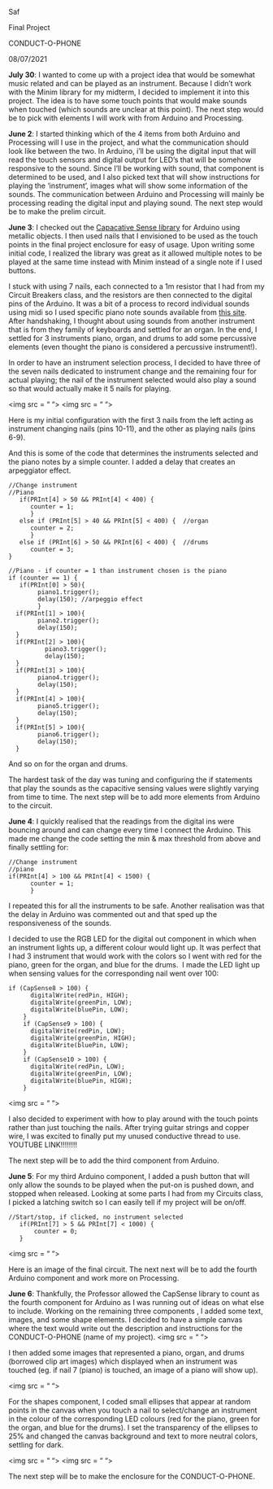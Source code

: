 Saf

Final Project 

CONDUCT-O-PHONE

08/07/2021

**July 30**: I wanted to come up with a project idea that would be somewhat music related and can be played as an instrument. Because I didn’t work with the Minim library for my midterm, I decided to implement it into this project. The idea is to have some touch points that would make sounds when touched (which sounds are unclear at this point). The next step would be to pick with elements I will work with from Arduino and Processing.

**June 2**: I started thinking which of the 4 items from both Arduino and Processing will I use in the project, and what the communication should look like between the two. In Arduino, i’ll be using the digital input that will read the touch sensors and digital output for LED’s that will be somehow responsive to the sound. Since I’ll be working with sound, that component is determined to be used, and I also picked text that will show instructions for playing the ‘instrument’, images what will show some information of the sounds. The communication between Arduino and Processing will mainly be processing reading the digital input and playing sound. The next step would be to make the prelim circuit.

**June 3**: I checked out the [Capacative Sense library](https://www.arduino.cc/reference/en/libraries/capacitivesensor/) for Arduino using metallic objects. I then used nails that I envisioned to be used as the touch points in the final project enclosure for easy of usage. Upon writing some initial code, I realized the library was great as it allowed multiple notes to be played at the same time instead with Minim instead of a single note if I used buttons. 

I stuck with using 7 nails, each connected to a 1m resistor that I had from my Circuit Breakers class, and the resistors are then connected to the digital pins of the Arduino. It was a bit of a process to record individual sounds using midi so I used specific piano note sounds available from [this site](https://www.audiomicro.com/free-sound-effects/free-musical-instrument-and-sound-effects). After handshaking, I thought about using sounds from another instrument that is from they family of keyboards and settled for an organ. 
In the end, I settled for 3 instruments piano, organ, and drums to add some percussive elements (even thought the piano is considered a percussive instrument!). 

In order to have an instrument selection process, I decided to have three of the seven nails dedicated to instrument change and the remaining four for actual playing; the nail of the instrument selected would also play a sound so that would actually make it 5 nails for playing. 

<img src = “  “>
<img src = “  “>

Here is my initial configuration with the first 3 nails from the left acting as instrument changing nails (pins 10-11), and the other as playing nails (pins 6-9). 

And this is some of the code that determines the instruments selected and the piano notes by a simple counter. I added a delay that creates an arpeggiator effect.
````
//Change instrument
//Piano
   if(PRInt[4] > 50 && PRInt[4] < 400) {
      counter = 1;
      }
   else if (PRInt[5] > 40 && PRInt[5] < 400) {  //organ
      counter = 2;
      }
   else if (PRInt[6] > 50 && PRInt[6] < 400) {  //drums
      counter = 3; 
}

//Piano - if counter = 1 than instrument chosen is the piano   
if (counter == 1) {    
   if(PRInt[0] > 50){
        piano1.trigger();
        delay(150); //arpeggio effect 
        }
  if(PRInt[1] > 100){
        piano2.trigger();
        delay(150);
  }
  if(PRInt[2] > 100){
          piano3.trigger();
          delay(150);
  }
  if(PRInt[3] > 100){
        piano4.trigger();
        delay(150);
  }
  if(PRInt[4] > 100){
        piano5.trigger();
        delay(150);
  }
  if(PRInt[5] > 100){
        piano6.trigger();
        delay(150);
  }
````
And so on for the organ and drums.

The hardest task of the day was tuning and configuring the if statements that play the sounds as the capacitive sensing values were slightly varying from time to time. The next step will be to add more elements from Arduino to the circuit.

**June 4**: I quickly realised that the readings from the digital ins were bouncing around and can change every time I connect the Arduino. This made me change the code setting the min & max threshold from above and finally settling for: 
````
//Change instrument
//piano
if(PRInt[4] > 100 && PRInt[4] < 1500) {
      counter = 1;
      }
````
I repeated this for all the instruments to be safe. 
Another realisation was that the delay in Arduino was commented out and that sped up the responsiveness of the sounds. 

I decided to use the RGB LED for the digital out component in which when an instrument lights up, a different colour would light up. It was perfect that I had 3 instrument that would work with the colors so I went with red for the piano, green for the organ, and blue for the drums.  I made the LED light up when sensing values for the corresponding nail went over 100:
````
if (CapSense8 > 100) {
      digitalWrite(redPin, HIGH);
      digitalWrite(greenPin, LOW);
      digitalWrite(bluePin, LOW);
    }
    if (CapSense9 > 100) {
      digitalWrite(redPin, LOW);
      digitalWrite(greenPin, HIGH);
      digitalWrite(bluePin, LOW);
    }
    if (CapSense10 > 100) {
      digitalWrite(redPin, LOW);
      digitalWrite(greenPin, LOW);
      digitalWrite(bluePin, HIGH);
    }
````
<img src = “  “>

I also decided to experiment with how to play around with the touch points rather than just touching the nails. After trying guitar strings and copper wire, I was excited to finally put my unused conductive thread to use. YOUTUBE LINK!!!!!!!!

The next step will be to add the third component from Arduino.

**June 5**: For my third Arduino component, I added a push button that will only allow the sounds to be played when the put-on is pushed down, and stopped when released. Looking at some parts I had from my Circuits class, I picked a latching switch so I can easily tell if my project will be on/off. 
````
//Start/stop, if clicked, no instrument selected
   if(PRInt[7] > 5 && PRInt[7] < 1000) {
       counter = 0;
   }
````
<img src = “  “>

Here is an image of the final circuit. The next next will be to add the fourth Arduino component and work more on Processing.

**June 6**: Thankfully, the Professor allowed the CapSense library to count as the fourth component for Arduino as I was running out of ideas on what else to include. Working on the remaining three components , I added some text, images, and some shape elements. I decided to have a simple canvas where the text would write out the description and instructions for the CONDUCT-O-PHONE (name of my project). 
<img src = “   “>

I then added some images that represented a piano, organ, and drums (borrowed clip art images) which displayed when an instrument was touched (eg.  if nail 7 (piano) is touched, an image of a piano will show up). 

<img src = “   “>

For the shapes component, I coded small ellipses that appear at random points in the canvas when you touch a nail to select/change an instrument in the colour of the corresponding LED colours (red for the piano, green for the organ, and blue for the drums). I set the transparency of the ellipses to 25% and changed the canvas background and text to more neutral colors, settling for dark.

<img src = “   “>
<img src = “   “>

The next step will be to make the enclosure for the CONDUCT-O-PHONE.
